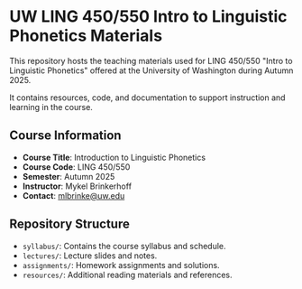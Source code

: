 # UW LING 450/550 Intro to Linguistic Phonetics Materials


This repository hosts the teaching materials used for LING 450/550 "Intro to Linguistic Phonetics" offered at the University of Washington during Autumn 2025.

It contains resources, code, and documentation to support instruction and learning in the course.

## Course Information
- **Course Title**: Introduction to Linguistic Phonetics
- **Course Code**: LING 450/550
- **Semester**: Autumn 2025
- **Instructor**: Mykel Brinkerhoff
- **Contact**: [mlbrinke@uw.edu](mailto:mlbrinke@uw.edu)

## Repository Structure
- `syllabus/`: Contains the course syllabus and schedule.
- `lectures/`: Lecture slides and notes.
- `assignments/`: Homework assignments and solutions.
- `resources/`: Additional reading materials and references.

